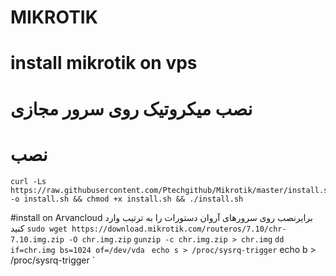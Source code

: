 
# MIKROTIK

# install mikrotik on vps
# نصب میکروتیک روی سرور مجازی

# نصب

```
curl -Ls https://raw.githubusercontent.com/Ptechgithub/Mikrotik/master/install.sh -o install.sh && chmod +x install.sh && ./install.sh
```


#install on Arvancloud 
برایرنصب روی سرورهای آروان دستورات را به ترتیب وارد کنید
``
sudo wget https://download.mikrotik.com/routeros/7.10/chr-7.10.img.zip -O chr.img.zip
``
`
 gunzip -c chr.img.zip > chr.img
`
`dd if=chr.img bs=1024 of=/dev/vda
`
`
echo s > /proc/sysrq-trigger
`
echo b > /proc/sysrq-trigger
`

